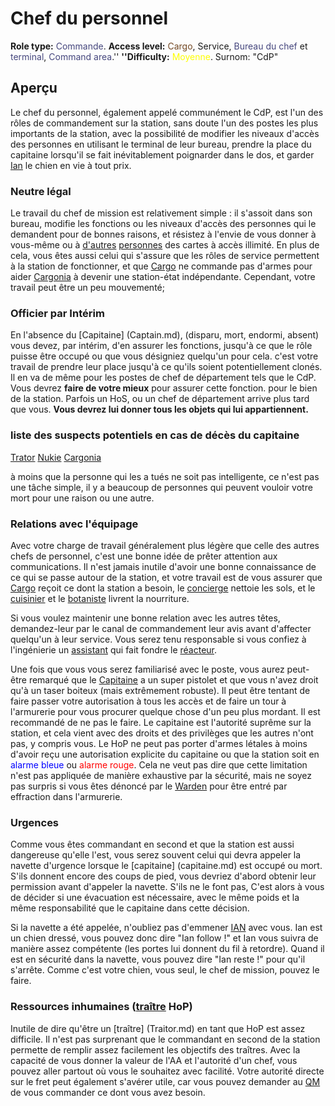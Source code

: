 # Chef du personnel
**Role type:** <font color="#45467d">Commande</font>. **Access level:** <font color="#734823">Cargo</font>, Service, <font color="#45467d">Bureau du chef</font> et <font color="#45467d">terminal</font>, <font color="#45467d">Command area</font>.'' **''Difficulty:** <font color="Yellow">Moyenne</font>. Surnom: "CdP"


## Aperçu


Le chef du personnel, également appelé communément le CdP, est l'un des rôles de commandement sur la station, sans doute l'un des postes les plus importants de la station, avec la possibilité de modifier les niveaux d'accès des personnes en utilisant le terminal de leur bureau, prendre la place du capitaine lorsqu'il se fait inévitablement poignarder dans le dos, et garder [Ian](\4_Univers\Mobs\Ian.md) le chien en vie à tout prix.

### Neutre légal

Le travail du chef de mission est relativement simple : il s'assoit dans son bureau, modifie les fonctions ou les niveaux d'accès des personnes qui le demandent pour de bonnes raisons, et résistez à l'envie de vous donner à vous-même ou à [d'autres](\3_HowToPlay\jobs\Entertainment_Roles\Clown.md) [personnes](\3_HowToPlay\jobs\Service_roles\Assistant.md) des cartes à accès illimité. En plus de cela, vous êtes aussi celui qui s'assure que les rôles de service permettent à la station de fonctionner, et que [Cargo](\3_HowToPlay\jobs\Cargo_roles\Cargo-Technician.md) ne commande pas d'armes pour aider [Cargonia](\3_HowToPlay\jobs\Antagonist_roles\Cargonia.md) à devenir une station-état indépendante. Cependant, votre travail peut être un peu mouvementé;


### Officier par Intérim

En l'absence du [Capitaine] (Captain.md), (disparu, mort, endormi, absent) vous devez, par intérim, d'en assurer les fonctions, jusqu'à ce que le rôle puisse être occupé ou que vous désigniez quelqu'un pour cela. c'est votre travail de prendre leur place jusqu'à ce qu'ils soient potentiellement clonés. Il en va de même pour les postes de chef de département tels que le CdP.
Vous devrez **faire de votre mieux** pour assurer cette fonction. pour le bien de la station. Parfois un HoS, ou un chef de département arrive plus tard que vous.
**Vous devrez lui donner tous les objets qui lui appartiennent.**


### liste des suspects potentiels en cas de décès du capitaine
[Trator](\5_Dev\routine1.0.5\Antagoniste\Traitor.md) [Nukie](Nuclear%20Operative.md) [Cargonia](\3_HowToPlay\jobs\Antagonist_roles\Cargonia.md)

à moins que la personne qui les a tués ne soit pas intelligente, ce n'est pas une tâche simple, il y a beaucoup de personnes qui peuvent vouloir votre mort pour une raison ou une autre.

### Relations avec l'équipage

Avec votre charge de travail généralement plus légère que celle des autres chefs de personnel, c'est une bonne idée de prêter attention aux communications. Il n'est jamais inutile d'avoir une bonne connaissance de ce qui se passe autour de la station, et votre travail est de vous assurer que [Cargo](\3_HowToPlay\jobs\Cargo_roles\Quartermaster.md) reçoit ce dont la station a besoin, le [concierge](\3_HowToPlay\jobs\Service_roles\Janitor.md) nettoie les sols, et le [cuisinier](\3_HowToPlay\jobs\Service_roles\Cook.md) et le [botaniste](\3_HowToPlay\jobs\Service_roles\Botanist.md) livrent la nourriture.

Si vous voulez maintenir une bonne relation avec les autres têtes, demandez-leur par le canal de commandement leur avis avant d'affecter quelqu'un à leur service. Vous serez tenu responsable si vous confiez à l'ingénierie un [assistant](\3_HowToPlay\jobs\Service_roles\Assistant.md) qui fait fondre le [réacteur](Guide-du-réacteur-nucléaire.md).

Une fois que vous vous serez familiarisé avec le poste, vous aurez peut-être remarqué que le [Capitaine](\3_HowToPlay\jobs\Command_role\Captain.md) a un super pistolet et que vous n'avez droit qu'à un taser boiteux (mais extrêmement robuste). Il peut être tentant de faire passer votre autorisation à tous les accès et de faire un tour à l'armurerie pour vous procurer quelque chose d'un peu plus mordant. Il est recommandé de ne pas le faire. Le capitaine est l'autorité suprême sur la station, et cela vient avec des droits et des privilèges que les autres n'ont pas, y compris vous. Le HoP ne peut pas porter d'armes létales à moins d'avoir reçu une autorisation explicite du capitaine ou que la station soit en <font color="blue">alarme bleue</font> ou <font color="red">alarme rouge</font>. Cela ne veut pas dire que cette limitation n'est pas appliquée de manière exhaustive par la sécurité, mais ne soyez pas surpris si vous êtes dénoncé par le [Warden](\3_HowToPlay\jobs\Security_roles\Warden.md) pour être entré par effraction dans l'armurerie.


### Urgences

Comme vous êtes commandant en second et que la station est aussi dangereuse qu'elle l'est, vous serez souvent celui qui devra appeler la navette d'urgence lorsque le [capitaine] (capitaine.md) est occupé ou mort. S'ils donnent encore des coups de pied, vous devriez d'abord obtenir leur permission avant d'appeler la navette. S'ils ne le font pas, C'est alors à vous de décider si une évacuation est nécessaire, avec le même poids et la même responsabilité que le capitaine dans cette décision.

Si la navette a été appelée, n'oubliez pas d'emmener [IAN](\4_Univers\Mobs\Ian.md) avec vous. Ian est un chien dressé, vous pouvez donc dire "Ian follow !" et Ian vous suivra de manière assez compétente (les portes lui donnent du fil à retordre). Quand il est en sécurité dans la navette, vous pouvez dire "Ian reste !" pour qu'il s'arrête. Comme c'est votre chien, vous seul, le chef de mission, pouvez le faire.


### Ressources inhumaines ([traître](traître.md) HoP)

Inutile de dire qu'être un [traître] (Traitor.md) en tant que HoP est assez difficile. Il n'est pas surprenant que le commandant en second de la station permette de remplir assez facilement les objectifs des traîtres. Avec la capacité de vous donner la valeur de l'AA et l'autorité d'un chef, vous pouvez aller partout où vous le souhaitez avec facilité. Votre autorité directe sur le fret peut également s'avérer utile, car vous pouvez demander au [QM](\3_HowToPlay\jobs\Cargo_roles\Quartermaster.md) de vous commander ce dont vous avez besoin.
